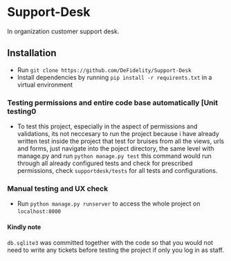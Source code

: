 # Support-Desk
In organization customer support desk.

## Installation 
- Run `git clone https://github.com/DeFidelity/Support-Desk` 
- Install dependencies by running `pip install -r requirents.txt` in a virtual environment

### Testing permissions and entire code base automatically [Unit testing0

- To test this project, especially in the aspect of permissions and validations, its not neccesary to run the project because i have already written test inside the project that test for bruises from all the views, urls and forms, just navigate into the poject directory, the same level with manage.py and run `python manage.py test` this command would run through all already configured tests and check for prescribed permissions, check `supportdesk/tests` for all tests and configurations.

### Manual testing and UX check 

- Run `python manage.py runserver` to access the whole project on `localhost:8000`

#### Kindly note 

`db.sqlite3` was committed together with the code so that you would not need to write any tickets before testing the project if only you log in as staff.
